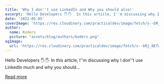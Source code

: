 ```yaml
---
title: 'Why I don''t use LinkedIn and Why you should also!'
excerpt: 'Hello Developers 🖐🖐  In this article, I''m discussing why I don''t use LinkedIn much and why you should...'
date: '2022-05-05'
coverImage: 'https://res.cloudinary.com/practicaldev/image/fetch/s--bRj_8Efw--/c_imagga_scale,f_auto,fl_progressive,h_420,q_auto,w_1000/https://dev-to-uploads.s3.amazonaws.com/uploads/articles/04osw0d5fxhqmi9klho4.jpg'
author:
  name: Koders
  picture: "assets/blog/authors/koders.png"
ogImage:
  url: 'https://res.cloudinary.com/practicaldev/image/fetch/s--bRj_8Efw--/c_imagga_scale,f_auto,fl_progressive,h_420,q_auto,w_1000/https://dev-to-uploads.s3.amazonaws.com/uploads/articles/04osw0d5fxhqmi9klho4.jpg'
---
```


Hello Developers 🖐🖐  In this article, I''m discussing why I don''t use LinkedIn much and why you should...

[Read more](https://dev.to/shareef/why-i-dont-use-linkedin-and-why-you-should-also-4k52)

